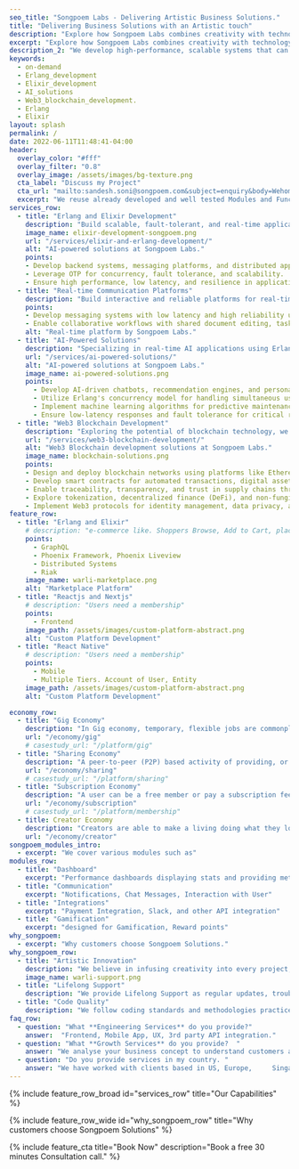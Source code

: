 ```yaml
---
seo_title: "Songpoem Labs - Delivering Artistic Business Solutions."
title: "Delivering Business Solutions with an Artistic touch"
description: "Explore how Songpoem Labs combines creativity with technology to deliver innovative business solutions.."
excerpt: "Explore how Songpoem Labs combines creativity with technology to deliver innovative business solutions."
description_2: "We develop high-performance, scalable systems that can handle large amounts of traffic and user activity without slowing down or crashing."
keywords:
  - on-demand
  - Erlang_development
  - Elixir_development
  - AI_solutions
  - Web3_blockchain_development.
  - Erlang
  - Elixir
layout: splash
permalink: /
date: 2022-06-11T11:48:41-04:00
header:
  overlay_color: "#fff"
  overlay_filter: "0.8"
  overlay_image: /assets/images/bg-texture.png
  cta_label: "Discuss my Project"
  cta_url: "mailto:sandesh.soni@songpoem.com&subject=enquiry&body=Wehomepage"
  excerpt: "We reuse already developed and well tested Modules and Functionalities, that can be imported rather than building from scratch and testing again."
services_row:
  - title: "Erlang and Elixir Development"
    description: "Build scalable, fault-tolerant, and real-time applications using Erlang/Elixir."
    image_name: elixir-development-songpoem.png
    url: "/services/elixir-and-erlang-development/"
    alt: "AI-powered solutions at Songpoem Labs."
    points:
    - Develop backend systems, messaging platforms, and distributed applications.
    - Leverage OTP for concurrency, fault tolerance, and scalability.
    - Ensure high performance, low latency, and resilience in applications.
  - title: "Real-time Communication Platforms"
    description: "Build interactive and reliable platforms for real-time messaging, video conferencing, and collaborative workflows."
    points:
    - Develop messaging systems with low latency and high reliability using Erlang/Elixir.
    - Enable collaborative workflows with shared document editing, task management, etc.
    alt: "Real-time platform by Songpoem Labs."
  - title: "AI-Powered Solutions"
    description: "Specializing in real-time AI applications using Erlang and Elixir, we deliver solutions that combine responsiveness with intelligent decision-making."
    url: "/services/ai-powered-solutions/"
    alt: "AI-powered solutions at Songpoem Labs."
    image_name: ai-powered-solutions.png
    points:
      - Develop AI-driven chatbots, recommendation engines, and personalized content delivery systems.
      - Utilize Erlang's concurrency model for handling simultaneous user interactions and Elixir's scalability for data processing.
      - Implement machine learning algorithms for predictive maintenance, anomaly detection, and optimization.
      - Ensure low-latency responses and fault tolerance for critical real-time applications.
  - title: "Web3 Blockchain Development"
    description: "Exploring the potential of blockchain technology, we develop decentralized applications (DApps)"
    url: "/services/web3-blockchain-development/"
    alt: "Web3 Blockchain development solutions at Songpoem Labs."
    image_name: blockchain-solutions.png
    points:
    - Design and deploy blockchain networks using platforms like Ethereum, Hyperledger, and Corda.
    - Develop smart contracts for automated transactions, digital asset management, and secure agreements.
    - Enable traceability, transparency, and trust in supply chains through blockchain implementation.
    - Explore tokenization, decentralized finance (DeFi), and non-fungible tokens (NFTs) for innovative use cases.
    - Implement Web3 protocols for identity management, data privacy, and secure transactions.
feature_row:
  - title: "Erlang and Elixir"
    # description: "e-commerce like. Shoppers Browse, Add to Cart, place order, Checkout."
    points:
      - GraphQL
      - Phoenix Framework, Phoenix Liveview
      - Distributed Systems
      - Riak
    image_name: warli-marketplace.png
    alt: "Marketplace Platform"
  - title: "Reactjs and Nextjs"
    # description: "Users need a membership"
    points:
      - Frontend
    image_path: /assets/images/custom-platform-abstract.png
    alt: "Custom Platform Development"
  - title: "React Native"
    # description: "Users need a membership"
    points:
      - Mobile
      - Multiple Tiers. Account of User, Entity
    image_path: /assets/images/custom-platform-abstract.png
    alt: "Custom Platform Development"

economy_row:
  - title: "Gig Economy"
    description: "In Gig economy, temporary, flexible jobs are commonplace and companies tend to hire independent contractors and freelancers instead of full-time employees."
    url: "/economy/gig"
    # casestudy_url: "/platform/gig"
  - title: "Sharing Economy"
    description: "A peer-to-peer (P2P) based activity of providing, or sharing access to goods and services, usually short term."
    url: "/economy/sharing"
    # casestudy_url: "/platform/sharing"
  - title: "Subscription Economy"
    description: "A user can be a free member or pay a subscription fee to access premium services. The goal is to ensure member is using the platform for a long term."
    url: "/economy/subscription"
    # casestudy_url: "/platform/membership"
  - title: Creator Economy
    description: "Creators are able to make a living doing what they love - creating content. Whether it’s vlogging, gaming, or music, there’s a creator out there for everyone. And with the ability to directly connect with fans, the creator economy is only going to continue to grow."
    url: "/economy/creator"
songpoem_modules_intro: 
  - excerpt: "We cover various modules such as"
modules_row:
  - title: "Dashboard"
    excerpt: "Performance dashboards displaying stats and providing metadata for further analytics."
  - title: "Communication"
    excerpt: "Notifications, Chat Messages, Interaction with User"
  - title: "Integrations"
    excerpt: "Payment Integration, Slack, and other API integration"
  - title: "Gamification"
    excerpt: "designed for Gamification, Reward points"
why_songpoem:
  - excerpt: "Why customers choose Songpoem Solutions."
why_songpoem_row:
  - title: "Artistic Innovation"
    description: "We believe in infusing creativity into every project, ensuring that our solutions not only function flawlessly but also inspire and engage."
    image_name: warli-support.png
  - title: "Lifelong Support"
    description: "We provide Lifelong Support as regular updates, troubleshooting assistance, and personalized consultations."
  - title: "Code Quality"
    description: "We follow coding standards and methodologies practiced in the industry. This makes it easy to onboard new person."
faq_row:
  - question: "What **Engineering Services** do you provide?"  
    answer:  "Frontend, Mobile App, UX, 3rd party API integration."  
  - question: "What **Growth Services** do you provide?  "
    answer: "We analyse your business concept to understand customers and your offerings and come up with possible strategy to reach more relevant users."
  - question: "Do you provide services in my country. " 
    answer: "We have worked with clients based in US, Europe,     Singapore. We overlap a few hours with your timezone. Our team is Distributed and we majorly work Remotely."
---
```


{% include feature_row_broad id="services_row"
title="Our Capabilities" %}

<!-- {% include feature_row_wide id="feature_row"
title="We are good at implementating" %} -->


{% include feature_row_wide id="why_songpoem_row" title="Why customers choose Songpoem Solutions" %}

<!-- **Ready to transform your business with our artistic tech solutions? Contact us today for a consultation.** -->



<!-- {% include feature_row_faqs title="FAQs" %} -->

{% include feature_cta title="Book Now" description="Book a free 30 minutes Consultation call." %}
